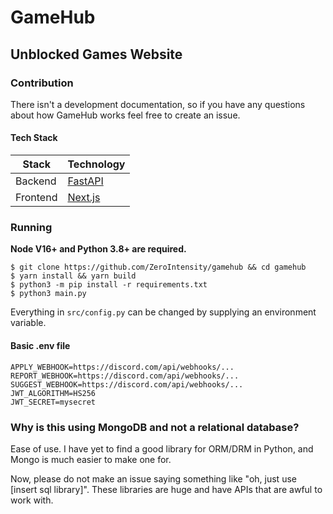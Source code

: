 # GameHub

## Unblocked Games Website

### Contribution

There isn't a development documentation, so if you have any questions about how GameHub works feel free to create an issue.

#### Tech Stack

| Stack    | Technology                              |
| -------- | --------------------------------------- |
| Backend  | [FastAPI](https://fastapi.tiangolo.com) |
| Frontend | [Next.js](https://nextjs.org/)          |

### Running

**Node V16+ and Python 3.8+ are required.**

```
$ git clone https://github.com/ZeroIntensity/gamehub && cd gamehub
$ yarn install && yarn build
$ python3 -m pip install -r requirements.txt
$ python3 main.py
```

Everything in `src/config.py` can be changed by supplying an environment variable.

#### Basic .env file

```
APPLY_WEBHOOK=https://discord.com/api/webhooks/...
REPORT_WEBHOOK=https://discord.com/api/webhooks/...
SUGGEST_WEBHOOK=https://discord.com/api/webhooks/...
JWT_ALGORITHM=HS256
JWT_SECRET=mysecret
```

### Why is this using MongoDB and not a relational database?

Ease of use. I have yet to find a good library for ORM/DRM in Python, and Mongo is much easier to make one for.

Now, please do not make an issue saying something like "oh, just use [insert sql library]". These libraries are huge and have APIs that are awful to work with.
